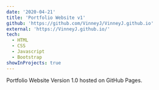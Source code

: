 ```yaml
---
date: '2020-04-21'
title: 'Portfolio Website v1'
github: 'https://github.com/VinneyJ/VinneyJ.github.io'
external: 'https://VinneyJ.github.io/'
tech:
  - HTML
  - CSS
  - Javascript
  - Bootstrap
showInProjects: true
---
```


Portfolio Website Version 1.0 hosted on GitHub Pages.

